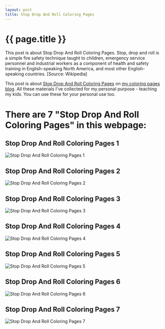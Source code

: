```yaml
---
layout: post
title: Stop Drop And Roll Coloring Pages
---
```


{{ page.title }}
================

This post is about Stop Drop And Roll Coloring Pages. Stop, drop and roll is a simple fire safety technique taught to children, emergency service personnel and industrial workers as a component of health and safety training in English-speaking North America, and most other English-speaking countries. [Source: Wikipedia]

This post is about  [Stop Drop And Roll Coloring Pages](https://coloring-pages.github.io/2022/1/20/Stop-Drop-And-Roll-Coloring-Pages.html) on [my coloring pages blog](https://coloring-pages.github.io/). All these materials I've collected for my personal purpose - teaching my kids. You can use these for your personal use too.

# **There are 7 "Stop Drop And Roll Coloring Pages" in this webpage:**

## Stop Drop And Roll Coloring Pages 1

![Stop Drop And Roll Coloring Pages 1](https://coloring-pages.github.io/coloring-pages/Stop-Drop-And-Roll-Coloring-Pages-1.png)

<script async src="https://pagead2.googlesyndication.com/pagead/js/adsbygoogle.js?client=ca-pub-6753140515841889" crossorigin="anonymous"></script> <ins class="adsbygoogle" style="display:block" data-ad-format="autorelaxed" data-ad-client="ca-pub-6753140515841889" data-ad-slot="5405745125"></ins><script>(adsbygoogle = window.adsbygoogle || []).push({}); </script>

## Stop Drop And Roll Coloring Pages 2

![Stop Drop And Roll Coloring Pages 2](https://coloring-pages.github.io/coloring-pages/Stop-Drop-And-Roll-Coloring-Pages-2.png)

## Stop Drop And Roll Coloring Pages 3

![Stop Drop And Roll Coloring Pages 3](https://coloring-pages.github.io/coloring-pages/Stop-Drop-And-Roll-Coloring-Pages-3.png)

## Stop Drop And Roll Coloring Pages 4

![Stop Drop And Roll Coloring Pages 4](https://coloring-pages.github.io/coloring-pages/Stop-Drop-And-Roll-Coloring-Pages-4.png)

## Stop Drop And Roll Coloring Pages 5

![Stop Drop And Roll Coloring Pages 5](https://coloring-pages.github.io/coloring-pages/Stop-Drop-And-Roll-Coloring-Pages-5.png)

## Stop Drop And Roll Coloring Pages 6

![Stop Drop And Roll Coloring Pages 6](https://coloring-pages.github.io/coloring-pages/Stop-Drop-And-Roll-Coloring-Pages-6.png)

## Stop Drop And Roll Coloring Pages 7

![Stop Drop And Roll Coloring Pages 7](https://coloring-pages.github.io/coloring-pages/Stop-Drop-And-Roll-Coloring-Pages-7.png)

<script async src="https://pagead2.googlesyndication.com/pagead/js/adsbygoogle.js?client=ca-pub-6753140515841889" crossorigin="anonymous"></script> <ins class="adsbygoogle" style="display:block" data-ad-format="autorelaxed" data-ad-client="ca-pub-6753140515841889" data-ad-slot="5405745125"></ins><script>(adsbygoogle = window.adsbygoogle || []).push({}); </script>

